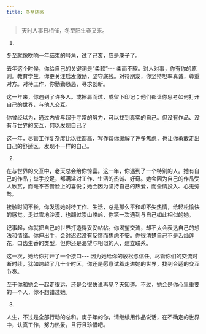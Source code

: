 ```yaml
---
title: 冬至随感
---
```


> 天时人事日相催，冬至阳生春又来。

1.

冬至就像吹响一年结束的号角，过了己亥，应是庚子了。

去年这个时候，你给自己的关键词是“柔软”--- 柔而不软。对人对事，你有你的原则。教育学生，你更关注启发激励，坚守底线。对待朋友，你坚持坦率真诚，尊重对方。对待工作，你勤勤恳恳，寻求创新。

这一年来，你遇到了许多人。或擦肩而过，或留下印记；他们都让你思考如何打开自己的世界，与他人交互。

你曾经以为，通过内省与超乎寻常的努力，可以找到真实的自己。但没有作品、没有与世界的交互，何以发现自己？

这一年，尽管工作复杂度比以往都高，写作帮你缓解了许多焦虑，也让你勇敢走出自己的舒适区，发现不一样的自己。


2.

在与世界的交互中，老天总会给你惊喜。这一年，你遇到了一个特别的人。她有自己的作品；举手投足，都满溢对工作、生活的热诚、好奇。她会因为自己的作品受人欣赏，而毫不吝啬脸上的喜悦；她会因为坚持自己的热爱，而全情投入、心无旁骛。

接触时间不长，你发现她对待工作、生活，总是那么平和却不失热情，给轻松愉快的感觉。走过雪地沙漠，也翻过崇山峻岭，你第一次遇到与自己如此相似的她。

记事起，你就把自己的世界打造得妥妥帖帖。你渴望交流，却不太会表达自己的想法和情绪。你伸出手，会对迟迟没有反馈而焦虑不安。你很清楚自己不是舌灿莲花，口齿生香的类型，但你还是渴望与相似的人，建立联系。


这一次，她给你打开了一个接口--- 因为她给你的放松与信任。尽管你们的交流时断时续，犹如跨越了几十个时区，你还是愿意试着走进她的世界，找到合适的交互节奏。

至于你和她会一起走很远，还是会很快说再见？天知道。不过，她会是你心里重要的一个人，你不想错过她。


3.


人生，不过是全部行动的总和。庚子年的你，请继续用作品说话，在不确定的世界中，认真工作，努力热爱，且行且珍惜吧。



